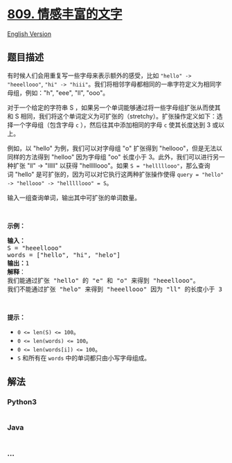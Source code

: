 # [809. 情感丰富的文字](https://leetcode-cn.com/problems/expressive-words)

[English Version](https://github.com/yanglr/leetcode-ac/blob/master/assets/0800-0899/0809.Expressive%20Words/README_EN.md)

## 题目描述

<!-- 这里写题目描述 -->

<p>有时候人们会用重复写一些字母来表示额外的感受，比如 <code>"hello" -> "heeellooo"</code>, <code>"hi" -> "hiii"</code>。我们将相邻字母都相同的一串字符定义为相同字母组，例如："h", "eee", "ll", "ooo"。</p>

<p>对于一个给定的字符串 S ，如果另一个单词能够通过将一些字母组扩张从而使其和 S 相同，我们将这个单词定义为可扩张的（stretchy）。扩张操作定义如下：选择一个字母组（包含字母 <code>c</code> ），然后往其中添加相同的字母 <code>c</code> 使其长度达到 3 或以上。</p>

<p>例如，以 "hello" 为例，我们可以对字母组 "o" 扩张得到 "hellooo"，但是无法以同样的方法得到 "helloo" 因为字母组 "oo" 长度小于 3。此外，我们可以进行另一种扩张 "ll" -> "lllll" 以获得 "helllllooo"。如果 <code>S = "helllllooo"</code>，那么查询词 "hello" 是可扩张的，因为可以对它执行这两种扩张操作使得 <code>query = "hello" -> "hellooo" -> "helllllooo" = S</code>。</p>

<p>输入一组查询单词，输出其中可扩张的单词数量。</p>

<p> </p>

<p><strong>示例：</strong></p>

<pre>
<strong>输入：</strong> 
S = "heeellooo"
words = ["hello", "hi", "helo"]
<strong>输出：</strong>1
<strong>解释</strong>：
我们能通过扩张 "hello" 的 "e" 和 "o" 来得到 "heeellooo"。
我们不能通过扩张 "helo" 来得到 "heeellooo" 因为 "ll" 的长度小于 3 。
</pre>

<p> </p>

<p><strong>提示：</strong></p>

<ul>
	<li><code>0 <= len(S) <= 100</code>。</li>
	<li><code>0 <= len(words) <= 100</code>。</li>
	<li><code>0 <= len(words[i]) <= 100</code>。</li>
	<li><code>S</code> 和所有在 <code>words</code> 中的单词都只由小写字母组成。</li>
</ul>


## 解法

<!-- 这里可写通用的实现逻辑 -->

<!-- tabs:start -->

### **Python3**

<!-- 这里可写当前语言的特殊实现逻辑 -->

```python

```

### **Java**

<!-- 这里可写当前语言的特殊实现逻辑 -->

```java

```

### **...**

```

```

<!-- tabs:end -->
